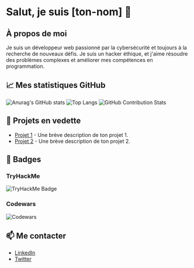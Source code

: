 # Salut, je suis [ton-nom] 👋

## À propos de moi

Je suis un développeur web passionné par la cybersécurité et toujours à la recherche de nouveaux défis. Je suis un hacker éthique, et j'aime résoudre des problèmes complexes et améliorer mes compétences en programmation.

## 📈 Mes statistiques GitHub

![Anurag's GitHub stats](https://github-readme-stats.vercel.app/api?username=ton-utilisateur&show_icons=true&theme=radical)
![Top Langs](https://github-readme-stats.vercel.app/api/top-langs/?username=ton-utilisateur&layout=compact&theme=radical)
![GitHub Contribution Stats](https://github-contribution-stats.vercel.app/api/?username=ton-utilisateur)

## 🌟 Projets en vedette

- [Projet 1](https://github.com/ton-utilisateur/projet-1) - Une brève description de ton projet 1.
- [Projet 2](https://github.com/ton-utilisateur/projet-2) - Une brève description de ton projet 2.

## 🏅 Badges

### TryHackMe

![TryHackMe Badge](https://tryhackme.com/badge/ton-utilisateur.png)

### Codewars

![Codewars](https://www.codewars.com/users/ton-utilisateur/badges/large)

## 📫 Me contacter

- [LinkedIn](https://www.linkedin.com/in/ton-utilisateur)
- [Twitter](https://twitter.com/ton-utilisateur)
